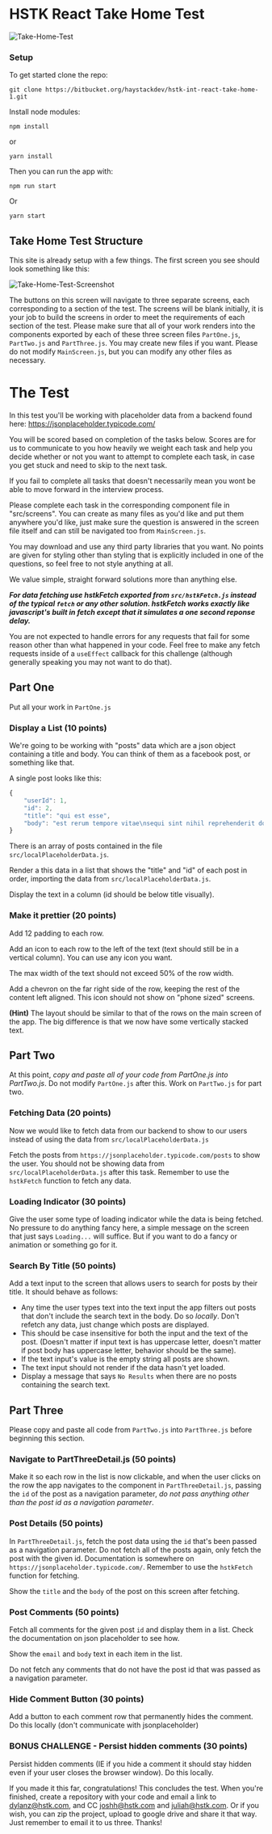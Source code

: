# HSTK React Take Home Test

<img src="https://i.ibb.co/FDXWp44/Take-Home-Test.png" alt="Take-Home-Test" border="0" />

### Setup

To get started clone the repo:

```
git clone https://bitbucket.org/haystackdev/hstk-int-react-take-home-1.git
```

Install node modules:

```
npm install
```

or

```
yarn install
```

Then you can run the app with:

```
npm run start
```

Or

```
yarn start
```

## Take Home Test Structure

This site is already setup with a few things. The first screen you see should look something like this:

<img src="https://i.ibb.co/mSs2ykQ/Take-Home-Test-Screenshot.png" alt="Take-Home-Test-Screenshot" border="0" />

The buttons on this screen will navigate to three separate screens, each corresponding to a section of the test. The screens will be blank initially, it is your job to build the screens in order to meet the requirements of each section of the test. Please make sure that all of your work renders into the components exported by each of these three screen files `PartOne.js`, `PartTwo.js` and `PartThree.js`. You may create new files if you want. Please do not modify `MainScreen.js`, but you can modify any other files as necessary.

# The Test

In this test you'll be working with placeholder data from a backend found here: https://jsonplaceholder.typicode.com/

You will be scored based on completion of the tasks below. Scores are for us to communicate to you how heavily we weight each task and help you decide whether or not you want to attempt to complete each task, in case you get stuck and need to skip to the next task.

If you fail to complete all tasks that doesn't necessarily mean you wont be able to move forward in the interview process.

Please complete each task in the corresponding component file in "src/screens". You can create as many files as you'd like and put them anywhere you'd like, just make sure the question is answered in the screen file itself and can still be navigated too from `MainScreen.js`.

You may download and use any third party libraries that you want. No points are given for styling other than styling that is explicitly included in one of the questions, so feel free to not style anything at all.

We value simple, straight forward solutions more than anything else.

**_For data fetching use hstkFetch exported from `src/hstkFetch.js` instead of the typical `fetch` or any other solution. hstkFetch works exactly like javascript's built in fetch except that it simulates a one second reponse delay._**

You are not expected to handle errors for any requests that fail for some reason other than what happened in your code. Feel free to make any fetch requests inside of a `useEffect` callback for this challenge (although generally speaking you may not want to do that).

## Part One

Put all your work in `PartOne.js`

### Display a List (10 points)

We're going to be working with "posts" data which are a json object containing a title and body. You can think of them as a facebook post, or something like that.

A single post looks like this:

```js
{
    "userId": 1,
    "id": 2,
    "title": "qui est esse",
    "body": "est rerum tempore vitae\nsequi sint nihil reprehenderit dolor beatae ea dolores neque\nfugiat blanditiis voluptate porro vel nihil molestiae ut reiciendis\nqui aperiam non debitis possimus qui neque nisi nulla"
}
```

There is an array of posts contained in the file `src/localPlaceholderData.js`.

Render a this data in a list that shows the "title" and "id" of each post in order, importing the data from `src/localPlaceholderData.js`.

Display the text in a column (id should be below title visually).

### Make it prettier (20 points)

Add 12 padding to each row.

Add an icon to each row to the left of the text (text should still be in a vertical column). You can use any icon you want.

The max width of the text should not exceed 50% of the row width.

Add a chevron on the far right side of the row, keeping the rest of the content left aligned. This icon should not show on "phone sized" screens.

**(Hint)**
The layout should be similar to that of the rows on the main screen of the app. The big difference is that we now have some vertically stacked text.

## Part Two

At this point, _copy and paste all of your code from PartOne.js into PartTwo.js_. Do not modify `PartOne.js` after this. Work on `PartTwo.js` for part two.

### Fetching Data (20 points)

Now we would like to fetch data from our backend to show to our users instead of using the data from `src/localPlaceholderData.js`

Fetch the posts from `https://jsonplaceholder.typicode.com/posts` to show the user. You should not be showing data from `src/localPlaceholderData.js` after this task. Remember to use the `hstkFetch` function to fetch any data.

### Loading Indicator (30 points)

Give the user some type of loading indicator while the data is being fetched. No pressure to do anything fancy here, a simple message on the screen that just says `Loading...` will suffice. But if you want to do a fancy or animation or something go for it.

### Search By Title (50 points)

Add a text input to the screen that allows users to search for posts by their title. It should behave as follows:

- Any time the user types text into the text input the app filters out posts that don't include the search text in the body. Do so _locally_. Don't refetch any data, just change which posts are displayed.
- This should be case insensitive for both the input and the text of the post. (Doesn't matter if input text is has uppercase letter, doesn't matter if post body has uppercase letter, behavior should be the same).
- If the text input's value is the empty string all posts are shown.
- The text input should not render if the data hasn't yet loaded.
- Display a message that says `No Results` when there are no posts containing the search text.

## Part Three

Please copy and paste all code from `PartTwo.js` into `PartThree.js` before beginning this section.

### Navigate to PartThreeDetail.js (50 points)

Make it so each row in the list is now clickable, and when the user clicks on the row the app navigates to the component in `PartThreeDetail.js`, passing the `id` of the post as a navigation parameter, _do not pass anything other than the post id as a navigation parameter_.

### Post Details (50 points)

In `PartThreeDetail.js`, fetch the post data using the `id` that's been passed as a navigation parameter. Do not fetch all of the posts again, only fetch the post with the given id. Documentation is somewhere on `https://jsonplaceholder.typicode.com/`. Remember to use the `hstkFetch` function for fetching.

Show the `title` and the `body` of the post on this screen after fetching.

### Post Comments (50 points)

Fetch all comments for the given post `id` and display them in a list. Check the documentation on json placeholder to see how.

Show the `email` and `body` text in each item in the list.

Do not fetch any comments that do not have the post id that was passed as a navigation parameter.

### Hide Comment Button (30 points)

Add a button to each comment row that permanently hides the comment. Do this locally (don't communicate with jsonplaceholder)

### BONUS CHALLENGE - Persist hidden comments (30 points)

Persist hidden comments (IE if you hide a comment it should stay hidden even if your user closes the browser window). Do this locally.

If you made it this far, congratulations! This concludes the test. When you're finished, create a repository with your code and email a link to dylanz@hstk.com, and CC joshh@hstk.com and juliah@hstk.com. Or if you wish, you can zip the project, upload to google drive and share it that way. Just remember to email it to us three. Thanks!
